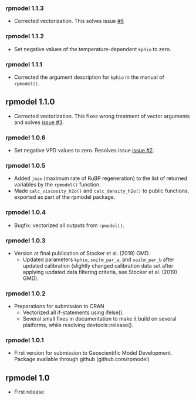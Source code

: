 ### rpmodel 1.1.3

* Corrected vectorization. This solves issue [#6](https://github.com/stineb/rpmodel/issues/6)

### rpmodel 1.1.2

* Set negative values of the temperature-dependent `kphio` to zero.

### rpmodel 1.1.1

* Corrected the argument description for `kphio` in the manual of `rpmodel()`.

## rpmodel 1.1.0

* Corrected vectorization. This fixes wrong treatment of vector arguments and solves [issue #3](https://github.com/stineb/rpmodel/issues/3).

### rpmodel 1.0.6

* Set negative VPD values to zero. Resolves issue [issue #2](https://github.com/stineb/rpmodel/issues/2).

### rpmodel 1.0.5

* Added `jmax` (maximum rate of RuBP regeneration) to the list of returned variables by the `rpmodel()` function.
* Made `calc_viscosity_h2o()` and `calc_density_h2o()` to public functions, exported as part of the rpmodel package.

### rpmodel 1.0.4

* Bugfix: vectorized all outputs from `rpmodel()`.

### rpmodel 1.0.3

* Version at final publication of Stocker et al. (2019) GMD.
    - Updated parameters `kphio`, `soilm_par_a`, and `soilm_par_b` after updated calibration (slightly changed calibration data set after applying updated data filtering criteria, see Stocker et al. (2019) GMD).

### rpmodel 1.0.2

* Preparations for submission to CRAN
    - Vectorized all if-statements using ifelse().
    - Several small fixes in documentation to make it build on several platforms, while resolving devtools::release().

### rpmodel 1.0.1

* First version for submission to Geoscientific Model Development. Package available through github (github.com/rpmodel)

## rpmodel 1.0

* First release





